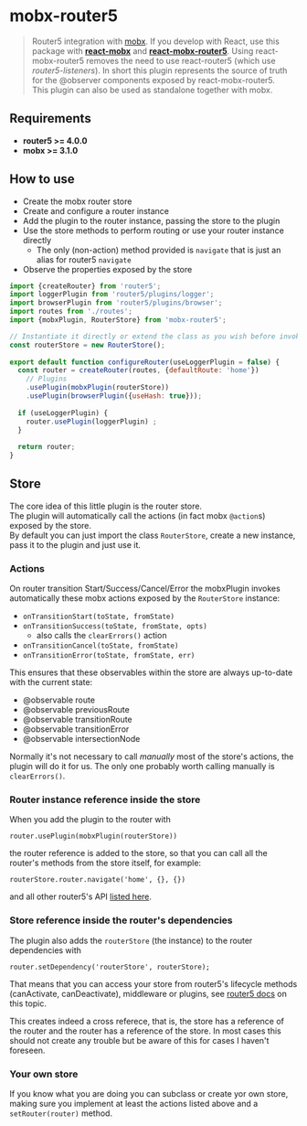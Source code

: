 
# mobx-router5

> Router5 integration with [mobx](https://mobx.js.org/). If you develop with React, use this package with __[react-mobx](https://github.com/mobxjs/mobx-react)__
and __[react-mobx-router5](https://github.com/LeonardoGentile/react-mobx-router5)__. Using react-mobx-router5 removes the need to use react-router5 (which use _router5-listeners_). In short this plugin represents the source of truth for the @observer components exposed by react-mobx-router5.  
This plugin can also be used as standalone together with mobx.

## Requirements

- __router5 >= 4.0.0__
- __mobx >= 3.1.0__
 

## How to use

- Create the mobx router store 
- Create and configure a router instance
- Add the plugin to the router instance, passing the store to the plugin
- Use the store methods to perform routing or use your router instance directly
  - The only (non-action) method provided is `navigate` that is just an alias for router5 `navigate`
- Observe the properties exposed by the store 

```javascript
import {createRouter} from 'router5';
import loggerPlugin from 'router5/plugins/logger'; 
import browserPlugin from 'router5/plugins/browser';
import routes from './routes';
import {mobxPlugin, RouterStore} from 'mobx-router5';

// Instantiate it directly or extend the class as you wish before invoking new
const routerStore = new RouterStore();
  
export default function configureRouter(useLoggerPlugin = false) {
  const router = createRouter(routes, {defaultRoute: 'home'})
    // Plugins
    .usePlugin(mobxPlugin(routerStore))
    .usePlugin(browserPlugin({useHash: true}));
  
  if (useLoggerPlugin) {
    router.usePlugin(loggerPlugin) ;
  }
  
  return router;
}
```

## Store

The core idea of this little plugin is the router store.    
The plugin will automatically call the actions (in fact mobx `@action`s) exposed by the store.  
By default you can just import the class `RouterStore`, create a new instance, pass it to the plugin and just use it.


### Actions
On router transition Start/Success/Cancel/Error the mobxPlugin invokes automatically these mobx actions exposed by the `RouterStore` instance:

- `onTransitionStart(toState, fromState)`
- `onTransitionSuccess(toState, fromState, opts)`
  - also calls the `clearErrors()` action 
- `onTransitionCancel(toState, fromState)` 
- `onTransitionError(toState, fromState, err)`

This ensures that these observables within the store are always up-to-date with the current state:

- @observable route 
- @observable previousRoute
- @observable transitionRoute
- @observable transitionError
- @observable intersectionNode

Normally it's not necessary to call *manually* most of the store's actions, the plugin will do it for us. The only one probably worth calling manually is `clearErrors()`. 

### Router instance reference inside the store

When you add the plugin to the router with 

```
router.usePlugin(mobxPlugin(routerStore))
``` 

the router reference is added to the store, so that you can call all the router's methods from the store itself, for example:   

```
routerStore.router.navigate('home', {}, {})
``` 
and all other router5's API [listed here](http://router5.github.io/docs/api-reference.html).

### Store reference inside the router's dependencies
The plugin also adds the `routerStore` (the instance) to the router dependencies with 

```
router.setDependency('routerStore', routerStore);
```   
That means that you can access your store from router5's lifecycle methods (canActivate, canDeactivate), middleware or plugins, see [router5 docs](http://router5.github.io/docs/injectables.html) on this topic.

This creates indeed a cross referece, that is, the store has a reference of the router and the router has a reference of the store. In most cases this should not create any trouble but be aware of this for cases I haven't foreseen.

### Your own store
If you know what you are doing you can subclass or create yor own store, making sure you implement at least the actions listed above and a `setRouter(router)` method.
